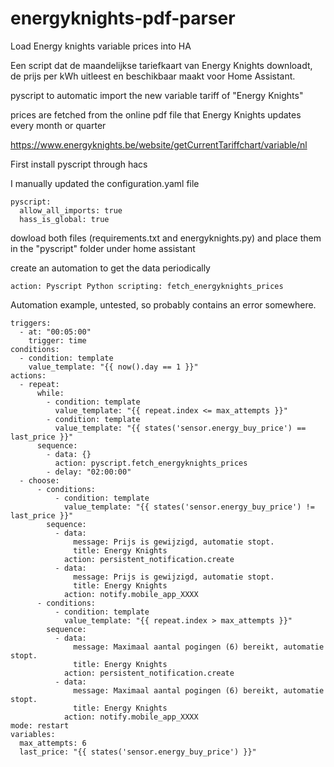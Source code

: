 # energyknights-pdf-parser
Load Energy knights variable prices into HA

Een script dat de maandelijkse tariefkaart van Energy Knights downloadt, de prijs per kWh uitleest en beschikbaar maakt voor Home Assistant.

pyscript to automatic import the new variable tariff of "Energy Knights"

prices are fetched from the online pdf file that Energy Knights updates every month or quarter

https://www.energyknights.be/website/getCurrentTariffchart/variable/nl

First install pyscript through hacs

I manually updated the configuration.yaml file

```
pyscript:
  allow_all_imports: true
  hass_is_global: true
```

dowload both files (requirements.txt and energyknights.py) and place them in the "pyscript" folder under home assistant

create an automation to get the data periodically

```
action: Pyscript Python scripting: fetch_energyknights_prices
```

Automation example, untested, so probably contains an error somewhere.

```alias: Energy Knights prijzen ophalen - 6x om de 2 uur zonder helpers
triggers:
  - at: "00:05:00"
    trigger: time
conditions:
  - condition: template
    value_template: "{{ now().day == 1 }}"
actions:
  - repeat:
      while:
        - condition: template
          value_template: "{{ repeat.index <= max_attempts }}"
        - condition: template
          value_template: "{{ states('sensor.energy_buy_price') == last_price }}"
      sequence:
        - data: {}
          action: pyscript.fetch_energyknights_prices
        - delay: "02:00:00"
  - choose:
      - conditions:
          - condition: template
            value_template: "{{ states('sensor.energy_buy_price') != last_price }}"
        sequence:
          - data:
              message: Prijs is gewijzigd, automatie stopt.
              title: Energy Knights
            action: persistent_notification.create
          - data:
              message: Prijs is gewijzigd, automatie stopt.
              title: Energy Knights
            action: notify.mobile_app_XXXX
      - conditions:
          - condition: template
            value_template: "{{ repeat.index > max_attempts }}"
        sequence:
          - data:
              message: Maximaal aantal pogingen (6) bereikt, automatie stopt.
              title: Energy Knights
            action: persistent_notification.create
          - data:
              message: Maximaal aantal pogingen (6) bereikt, automatie stopt.
              title: Energy Knights
            action: notify.mobile_app_XXXX
mode: restart
variables:
  max_attempts: 6
  last_price: "{{ states('sensor.energy_buy_price') }}"
```
